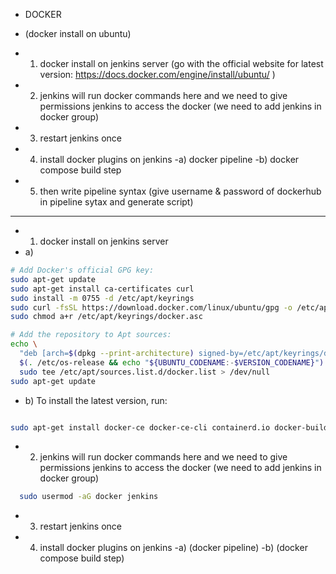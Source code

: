 - DOCKER 

- (docker install on ubuntu) 
- 1) docker install on jenkins server (go with the official website for latest version: https://docs.docker.com/engine/install/ubuntu/ )
- 2) jenkins will run docker commands here and we need to give permissions jenkins to access the docker (we need to add jenkins in docker group)
- 3) restart jenkins once
- 4) install docker plugins on jenkins -a) docker pipeline -b) docker compose build step
- 5) then write pipeline syntax (give username & password of dockerhub in pipeline sytax and generate script)
     
---
- 1) docker install on jenkins server
- a)
```bash
# Add Docker's official GPG key:
sudo apt-get update
sudo apt-get install ca-certificates curl
sudo install -m 0755 -d /etc/apt/keyrings
sudo curl -fsSL https://download.docker.com/linux/ubuntu/gpg -o /etc/apt/keyrings/docker.asc
sudo chmod a+r /etc/apt/keyrings/docker.asc

# Add the repository to Apt sources:
echo \
  "deb [arch=$(dpkg --print-architecture) signed-by=/etc/apt/keyrings/docker.asc] https://download.docker.com/linux/ubuntu \
  $(. /etc/os-release && echo "${UBUNTU_CODENAME:-$VERSION_CODENAME}") stable" | \
  sudo tee /etc/apt/sources.list.d/docker.list > /dev/null
sudo apt-get update

```

- b) To install the latest version, run:

```bash

sudo apt-get install docker-ce docker-ce-cli containerd.io docker-buildx-plugin docker-compose-plugin

```

- 2) jenkins will run docker commands here and we need to give permissions jenkins to access the docker (we need to add jenkins in docker group)

```bash
  sudo usermod -aG docker jenkins

``` 

- 3) restart jenkins once

- 4) install docker plugins on jenkins -a) (docker pipeline) -b) (docker compose build step)

